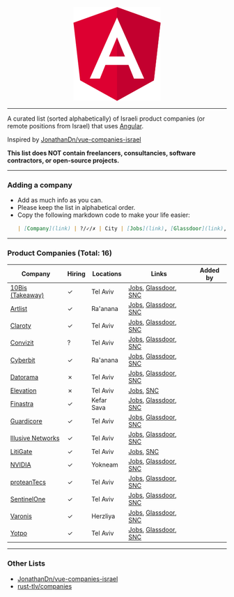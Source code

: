 <div align="center">
  <img src="angular.svg" alt="Angular Logo" />
</div>

---

A curated list (sorted alphabetically) of Israeli product companies (or remote positions from Israel) that uses [Angular](https://angular.io/).

Inspired by [JonathanDn/vue-companies-israel](https://github.com/JonathanDn/vue-companies-israel)

**This list does NOT contain freelancers, consultancies, software contractors, or open-source projects.**

---

### Adding a company

- Add as much info as you can.
- Please keep the list in alphabetical order.
- Copy the following markdown code to make your life easier:
  ```markdown
  | [Company](link) | ?/✓/✗ | City | [Jobs](link), [Glassdoor](link), [SNC](link) | [@username](link) |
  ```

---

### Product Companies (Total: 16)

| Company                                               | Hiring | Locations  | Links                                                                                                                                                                                                                                                      | Added by |
| ----------------------------------------------------- | ------ | ---------- | ---------------------------------------------------------------------------------------------------------------------------------------------------------------------------------------------------------------------------------------------------------- | -------- |
| [10Bis (Takeaway)](https://www.10bis.co.il)           | ✓      | Tel Aviv   | [Jobs](https://careers.takeaway.com/global/en/c/it-product-jobs), [Glassdoor](https://www.glassdoor.com/Overview/Working-at-10bis-EI_IE656928.11,16.htm), [SNC](https://finder.startupnationcentral.org/company_page/ten-bis)                              |
| [Artlist](https://www.artlist.io/)                    | ✓      | Ra'anana   | [Jobs](https://www.comeet.com/jobs/artlist/85.003), [Glassdoor](https://www.glassdoor.com/Overview/Working-at-Artlist-EI_IE3493977.11,18.htm), [SNC](https://finder.startupnationcentral.org/company_page/artilist)                                        |
| [Claroty](https://www.claroty.com)                    | ✓      | Tel Aviv   | [Jobs](https://www.comeet.com/jobs/Claroty/F2.004), [Glassdoor](https://www.glassdoor.com/Overview/Working-at-Claroty-EI_IE2534828.11,18.htm), [SNC](https://finder.startupnationcentral.org/company_page/claroty)                                         |
| [Convizit](https://convizit.com)                      | ?      | Tel Aviv   | [Jobs](https://convizit.com/careers), [Glassdoor](https://www.glassdoor.com/Overview/Working-at-Convizit-EI_IE3484362.11,19.htm), [SNC](https://finder.startupnationcentral.org/company_page/convizit)                                                     |
| [Cyberbit](https://www.cyberbit.com)                  | ✓      | Ra'anana   | [Jobs](https://www.cyberbit.com/company/careers), [Glassdoor](https://www.glassdoor.com/Overview/Working-at-Cyberbit-EI_IE1423206.11,19.htm), [SNC](https://finder.startupnationcentral.org/company_page/cyberbit)                                         |
| [Datorama](https://www.datorama.com)                  | ✗      | Tel Aviv   | [Jobs](https://salesforce.wd1.myworkdayjobs.com/datorama), [Glassdoor](https://www.glassdoor.com/Overview/Working-at-Datorama-EI_IE941576.11,19.htm), [SNC](https://finder.startupnationcentral.org/company_page/datorama)                                 |          |
| [Elevation](https://www.elevation.ac)                 | ✗      | Tel Aviv   | [Jobs](https://www.comeet.com/jobs/elevation/E4.007), [SNC](https://finder.startupnationcentral.org/company_page/elevation)                                                                                                                                |
| [Finastra](https://www.finastra.com)                  | ✓      | Kefar Sava | [Jobs](https://dh.wd3.myworkdayjobs.com/DHC/2/refreshFacet/318c8bb6f553100021d223d9780d30be), [Glassdoor](https://www.glassdoor.com/Overview/Working-at-Finastra-EI_IE1689268.11,19.htm), [SNC](https://finder.startupnationcentral.org/mnc_page/finastra) |
| [Guardicore](https://www.guardicore.com)              | ✓      | Tel Aviv   | [Jobs](https://www.guardicore.com/company/careers), [Glassdoor](https://www.glassdoor.com/Overview/Working-at-Guardicore-EI_IE941664.11,21.htm), [SNC](https://finder.startupnationcentral.org/company_page/guardicore)                                    |
| [Illusive Networks](https://www.illusivenetworks.com) | ✓      | Tel Aviv   | [Jobs](https://www.illusivenetworks.com/company/careers), [Glassdoor](https://www.glassdoor.com/Overview/Working-at-Illusive-Networks-EI_IE1146599.11,28.htm), [SNC](https://finder.startupnationcentral.org/company_page/illusive)                        |
| [LitiGate](https://www.litigate.ai)                   | ✓      | Tel Aviv   | [Jobs](https://www.litigate.ai/careers), [SNC](https://finder.startupnationcentral.org/company_page/paralegal-ai)                                                                                                                                          |
| [NVIDIA](https://www.nvidia.com)                      | ✓      | Yokneam    | [Jobs](https://nvidia.wd5.myworkdayjobs.com/en-US/NVIDIAExternalCareerSite), [Glassdoor](https://www.glassdoor.com/Overview/Working-at-NVIDIA-EI_IE7633.11,17.htm), [SNC](https://finder.startupnationcentral.org/mnc_page/nvidia)                         |
| [proteanTecs](https://www.proteantecs.com)            | ✓      | Tel Aviv   | [Jobs](https://www.proteantecs.com/careers), [Glassdoor](https://www.glassdoor.com/Overview/Working-at-Protean-EI_IE2168757.11,18.htm), [SNC](https://finder.startupnationcentral.org/company_page/proteantecs)                                            |          |
| [SentinelOne](https://www.sentinelone.com)            | ✓      | Tel Aviv   | [Jobs](https://www.sentinelone.com/jobs), [Glassdoor](https://www.glassdoor.com/Overview/Working-at-SentinelOne-EI_IE1361978.11,22.htm), [SNC](https://finder.startupnationcentral.org/company_page/sentinelone)                                           |
| [Varonis](https://www.varonis.com)                    | ✓      | Herzliya   | [Jobs](https://info.varonis.com/careers), [Glassdoor](https://www.glassdoor.com/Overview/Working-at-Varonis-Systems-EI_IE300225.11,26.htm), [SNC](https://finder.startupnationcentral.org/company_page/varonis)                                            |
| [Yotpo](https://www.yotpo.com)                        | ✓      | Tel Aviv   | [Jobs](https://www.yotpo.com/jobs), [Glassdoor](https://www.glassdoor.com/Overview/Working-at-Yotpo-EI_IE860943.11,16.htm), [SNC](https://finder.startupnationcentral.org/company_page/yotpo)                                                              |

---

### Other Lists

- [JonathanDn/vue-companies-israel](https://github.com/JonathanDn/vue-companies-israel)
- [rust-tlv/companies](https://github.com/rust-tlv/companies)

